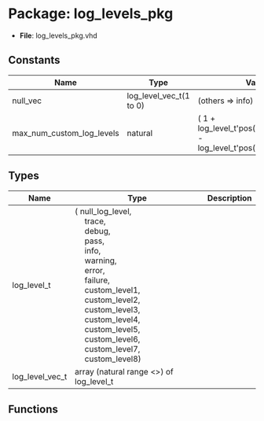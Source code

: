 # Package: log_levels_pkg

- **File**: log_levels_pkg.vhd
## Constants

| Name                      | Type                    | Value                                                                          | Description |
| ------------------------- | ----------------------- | ------------------------------------------------------------------------------ | ----------- |
| null_vec                  | log_level_vec_t(1 to 0) |  (others => info)                                                              |             |
| max_num_custom_log_levels | natural                 |  (     1 + log_level_t'pos(log_level_t'high) - log_level_t'pos(custom_level1)) |             |
## Types

| Name            | Type                                                                                                                                                                                                                                                                                                                                                                                                                                                                                                                                                                                                                                                                                                                                                        | Description |
| --------------- | ----------------------------------------------------------------------------------------------------------------------------------------------------------------------------------------------------------------------------------------------------------------------------------------------------------------------------------------------------------------------------------------------------------------------------------------------------------------------------------------------------------------------------------------------------------------------------------------------------------------------------------------------------------------------------------------------------------------------------------------------------------- | ----------- |
| log_level_t     | ( null_log_level,<br><span style="padding-left:20px">  trace,<br><span style="padding-left:20px"> debug,<br><span style="padding-left:20px"> pass,<br><span style="padding-left:20px"> info,<br><span style="padding-left:20px"> warning,<br><span style="padding-left:20px"> error,<br><span style="padding-left:20px"> failure,<br><span style="padding-left:20px">  custom_level1,<br><span style="padding-left:20px"> custom_level2,<br><span style="padding-left:20px"> custom_level3,<br><span style="padding-left:20px"> custom_level4,<br><span style="padding-left:20px"> custom_level5,<br><span style="padding-left:20px"> custom_level6,<br><span style="padding-left:20px"> custom_level7,<br><span style="padding-left:20px"> custom_level8)  |             |
| log_level_vec_t | array (natural range <>) of log_level_t                                                                                                                                                                                                                                                                                                                                                                                                                                                                                                                                                                                                                                                                                                                     |             |
## Functions
